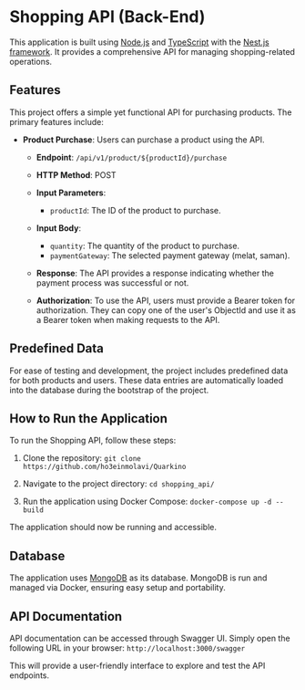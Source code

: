 # Shopping API (Back-End)

This application is built using [Node.js](https://nodejs.org/en/) and [TypeScript](https://www.typescriptlang.org/) with the [Nest.js framework](https://nestjs.com/). It provides a comprehensive API for managing shopping-related operations.

## Features

This project offers a simple yet functional API for purchasing products. The primary features include:

- **Product Purchase**: Users can purchase a product using the API.

  - **Endpoint**: `/api/v1/product/${productId}/purchase`
  - **HTTP Method**: POST
  - **Input Parameters**:
    - `productId`: The ID of the product to purchase.
  - **Input Body**:
    - `quantity`: The quantity of the product to purchase.
    - `paymentGateway`: The selected payment gateway (melat, saman).

  - **Response**: The API provides a response indicating whether the payment process was successful or not.
  - **Authorization**: To use the API, users must provide a Bearer token for authorization. They can copy one of the user's ObjectId and use it as a Bearer token when making requests to the API.


## Predefined Data

For ease of testing and development, the project includes predefined data for both products and users. These data entries are automatically loaded into the database during the bootstrap of the project.
## How to Run the Application

To run the Shopping API, follow these steps:

1. Clone the repository: `git clone https://github.com/ho3einmolavi/Quarkino`

2. Navigate to the project directory: `cd shopping_api/`

3. Run the application using Docker Compose: `docker-compose up -d --build`

The application should now be running and accessible.

## Database

The application uses [MongoDB](https://www.mongodb.com/) as its database. MongoDB is run and managed via Docker, ensuring easy setup and portability.

## API Documentation

API documentation can be accessed through Swagger UI. Simply open the following URL in your browser: `http://localhost:3000/swagger`

This will provide a user-friendly interface to explore and test the API endpoints.
